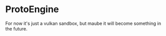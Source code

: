 # ProtoEngine
For now it's just a vulkan sandbox, but maube it will become something in the future.
